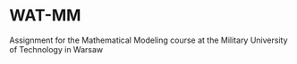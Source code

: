 # WAT-MM
Assignment for the Mathematical Modeling course at the Military University of Technology in Warsaw

